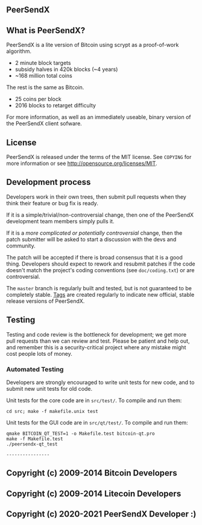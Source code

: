 ## PeerSendX 


What is PeerSendX?
----------------

PeerSendX is a lite version of Bitcoin using scrypt as a proof-of-work algorithm.
 - 2 minute block targets
 - subsidy halves in 420k blocks (~4 years)
 - ~168 million total coins

The rest is the same as Bitcoin.
 - 25 coins per block
 - 2016 blocks to retarget difficulty

For more information, as well as an immediately useable, binary version of
the PeerSendX client sofware.

License
-------

PeerSendX is released under the terms of the MIT license. See `COPYING` for more
information or see http://opensource.org/licenses/MIT.

Development process
-------------------

Developers work in their own trees, then submit pull requests when they think
their feature or bug fix is ready.

If it is a simple/trivial/non-controversial change, then one of the PeerSendX
development team members simply pulls it.

If it is a *more complicated or potentially controversial* change, then the patch
submitter will be asked to start a discussion with the devs and community.

The patch will be accepted if there is broad consensus that it is a good thing.
Developers should expect to rework and resubmit patches if the code doesn't
match the project's coding conventions (see `doc/coding.txt`) or are
controversial.

The `master` branch is regularly built and tested, but is not guaranteed to be
completely stable. [Tags](https://github.com/peersendx-project/peersendx/tags) are created
regularly to indicate new official, stable release versions of PeerSendX.

Testing
-------

Testing and code review is the bottleneck for development; we get more pull
requests than we can review and test. Please be patient and help out, and
remember this is a security-critical project where any mistake might cost people
lots of money.

### Automated Testing

Developers are strongly encouraged to write unit tests for new code, and to
submit new unit tests for old code.

Unit tests for the core code are in `src/test/`. To compile and run them:

    cd src; make -f makefile.unix test

Unit tests for the GUI code are in `src/qt/test/`. To compile and run them:

    qmake BITCOIN_QT_TEST=1 -o Makefile.test bitcoin-qt.pro
    make -f Makefile.test
    ./peersendx-qt_test
    
    ----------------
Copyright (c) 2009-2014 Bitcoin Developers
----------------
 Copyright (c) 2009-2014 Litecoin Developers
----------------
 Copyright (c) 2020-2021 PeerSendX Developer :) 
----------------


